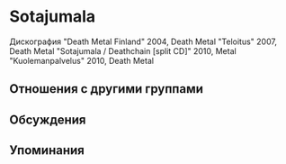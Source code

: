 # Sotajumala

Дискография
"Death Metal Finland" 2004, Death Metal
"Teloitus" 2007, Death Metal
"Sotajumala / Deathchain [split CD]" 2010, Metal
"Kuolemanpalvelus" 2010, Death Metal

## Отношения с другими группами


## Обсуждения


## Упоминания


